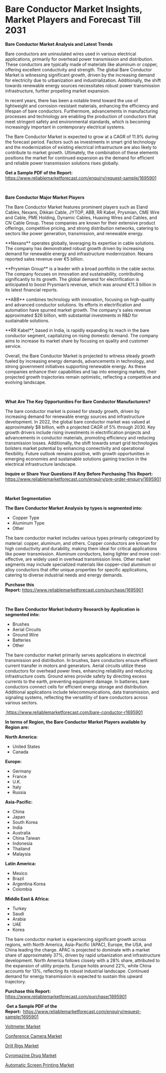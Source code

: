 <p><h1>Bare Conductor Market Insights, Market Players and Forecast Till 2031</h1></p><p><strong>Bare Conductor Market Analysis and Latest Trends</strong></p>
<p><p>Bare conductors are uninsulated wires used in various electrical applications, primarily for overhead power transmission and distribution. These conductors are typically made of materials like aluminum or copper, offering excellent conductivity and strength. The global Bare Conductor Market is witnessing significant growth, driven by the increasing demand for electricity due to urbanization and industrialization. Additionally, the shift towards renewable energy sources necessitates robust power transmission infrastructure, further propelling market expansion.</p><p>In recent years, there has been a notable trend toward the use of lightweight and corrosion-resistant materials, enhancing the efficiency and lifespan of bare conductors. Furthermore, advancements in manufacturing processes and technology are enabling the production of conductors that meet stringent safety and environmental standards, which is becoming increasingly important in contemporary electrical systems.</p><p>The Bare Conductor Market is expected to grow at a CAGR of 11.9% during the forecast period. Factors such as investments in smart grid technology and the modernization of existing electrical infrastructure are also likely to contribute to market growth. Ultimately, the combination of these elements positions the market for continued expansion as the demand for efficient and reliable power transmission solutions rises globally.</p></p>
<p><strong>Get a Sample PDF of the Report:&nbsp;</strong> <a href="https://www.reliablemarketforecast.com/enquiry/request-sample/1695901?utm_campaign=1169&utm_medium=2&utm_source=Github&utm_content=ia&utm_term=19102024&utm_id=bare-conductor">https://www.reliablemarketforecast.com/enquiry/request-sample/1695901</a></p>
<p>&nbsp;</p>
<p><strong>Bare Conductor Major Market Players</strong></p>
<p><p>The Bare Conductor Market features prominent players such as Eland Cables, Nexans, Dikkan Cable, JYTOP, ABB, RR Kabel, Prysmian, CME Wire and Cable, PME Holding, Dynamic Cables, Huaxing Wires and Cables, and CN Cable Group. These companies are known for their extensive product offerings, competitive pricing, and strong distribution networks, catering to sectors like power generation, transmission, and renewable energy.</p><p>**Nexans** operates globally, leveraging its expertise in cable solutions. The company has demonstrated robust growth driven by increasing demand for renewable energy and infrastructure modernization. Nexans reported sales revenue over €5 billion.</p><p>**Prysmian Group** is a leader with a broad portfolio in the cable sector. The company focuses on innovation and sustainability, contributing significantly to its growth. The global demand for electrification is anticipated to boost Prysmian’s revenue, which was around €11.3 billion in its latest financial reports.</p><p>**ABB** combines technology with innovation, focusing on high-quality and advanced conductor solutions. Its efforts in electrification and automation have spurred market growth. The company's sales revenue approximated $26 billion, with substantial investments in R&D for sustainable solutions.</p><p>**RR Kabel**, based in India, is rapidly expanding its reach in the bare conductor segment, capitalizing on rising domestic demand. The company aims to increase its market share by focusing on quality and customer service.</p><p>Overall, the Bare Conductor Market is projected to witness steady growth fueled by increasing energy demands, advancements in technology, and strong government initiatives supporting renewable energy. As these companies enhance their capabilities and tap into emerging markets, their projected growth trajectories remain optimistic, reflecting a competitive and evolving landscape.</p></p>
<p>&nbsp;</p>
<p><strong>What Are The Key Opportunities For Bare Conductor Manufacturers?</strong></p>
<p><p>The bare conductor market is poised for steady growth, driven by increasing demand for renewable energy sources and infrastructure development. In 2022, the global bare conductor market was valued at approximately $8 billion, with a projected CAGR of 5% through 2030. Key growth drivers include rising investments in electrification projects and advancements in conductor materials, promoting efficiency and reducing transmission losses. Additionally, the shift towards smart grid technologies bolsters market potential by enhancing connectivity and operational flexibility. Future outlook remains positive, with growth opportunities in emerging economies and sustainable solutions gaining traction in the electrical infrastructure landscape.</p></p>
<p><strong>Inquire or Share Your Questions If Any Before Purchasing This Report:</strong> <a href="https://www.reliablemarketforecast.com/enquiry/pre-order-enquiry/1695901?utm_campaign=1169&utm_medium=2&utm_source=Github&utm_content=ia&utm_term=19102024&utm_id=bare-conductor">https://www.reliablemarketforecast.com/enquiry/pre-order-enquiry/1695901</a></p>
<p>&nbsp;</p>
<p><strong>Market Segmentation</strong></p>
<p><strong>The Bare Conductor Market Analysis by types is segmented into:</strong></p>
<p><ul><li>Copper Type</li><li>Aluminum Type</li><li>Other</li></ul></p>
<p><p>The bare conductor market includes various types primarily categorized by material: copper, aluminum, and others. Copper conductors are known for high conductivity and durability, making them ideal for critical applications like power transmission. Aluminum conductors, being lighter and more cost-effective, are widely used in overhead transmission lines. Other market segments may include specialized materials like copper-clad aluminum or alloy conductors that offer unique properties for specific applications, catering to diverse industrial needs and energy demands.</p></p>
<p><strong>Purchase this Report:&nbsp;</strong><a href="https://www.reliablemarketforecast.com/purchase/1695901?utm_campaign=1169&utm_medium=2&utm_source=Github&utm_content=ia&utm_term=19102024&utm_id=bare-conductor">https://www.reliablemarketforecast.com/purchase/1695901</a></p>
<p>&nbsp;</p>
<p><strong>The Bare Conductor Market Industry Research by Application is segmented into:</strong></p>
<p><ul><li>Brushes</li><li>Aerial Circuits</li><li>Ground Wire</li><li>Batteries</li><li>Other</li></ul></p>
<p><p>The bare conductor market primarily serves applications in electrical transmission and distribution. In brushes, bare conductors ensure efficient current transfer in motors and generators. Aerial circuits utilize these conductors for overhead power lines, enhancing reliability and reducing infrastructure costs. Ground wires provide safety by directing excess currents to the earth, preventing equipment damage. In batteries, bare conductors connect cells for efficient energy storage and distribution. Additional applications include telecommunications, data transmission, and signaling systems, reflecting the versatility of bare conductors across various sectors.</p></p>
<p><a href="https://www.reliablemarketforecast.com/bare-conductor-r1695901?utm_campaign=1169&utm_medium=2&utm_source=Github&utm_content=ia&utm_term=19102024&utm_id=bare-conductor">&nbsp;https://www.reliablemarketforecast.com/bare-conductor-r1695901</a></p>
<p><strong>In terms of Region, the Bare Conductor Market Players available by Region are:</strong></p>
<p>
    <p> <strong> North America: </strong>
        <ul>
            <li>United States</li>
            <li>Canada</li>
        </ul>
        </p> 
    <p> <strong> Europe: </strong>
        <ul>
            <li>Germany</li>
            <li>France</li>
            <li>U.K.</li>
            <li>Italy</li>
            <li>Russia</li>
        </ul>
        </p> 
    <p> <strong> Asia-Pacific: </strong>
        <ul>
            <li>China</li>
            <li>Japan</li>
            <li>South Korea</li>
            <li>India</li>
            <li>Australia</li>
            <li>China Taiwan</li>
            <li>Indonesia</li>
            <li>Thailand</li>
            <li>Malaysia</li>
        </ul>
        </p> 
    <p> <strong> Latin America: </strong>
        <ul>
            <li>Mexico</li>
            <li>Brazil</li>
            <li>Argentina Korea</li>
            <li>Colombia</li>
        </ul>
        </p> 
    <p> <strong> Middle East & Africa: </strong>
        <ul>
            <li>Turkey</li>
            <li>Saudi</li>
            <li>Arabia</li>
            <li>UAE</li>
            <li>Korea</li>
        </ul>
    </p>
    </p>
<p><p>The bare conductor market is experiencing significant growth across regions, with North America, Asia-Pacific (APAC), Europe, the USA, and China leading the charge. APAC is projected to dominate with a market share of approximately 37%, driven by rapid urbanization and infrastructure development. North America follows closely with a 28% share, attributed to the expansion of utility projects. Europe holds around 22%, while China accounts for 13%, reflecting its robust industrial landscape. Continued demand for energy transmission is expected to sustain this upward trajectory.</p></p>
<p><strong>Purchase this Report: </strong><a href="https://www.reliablemarketforecast.com/purchase/1695901?utm_campaign=1169&utm_medium=2&utm_source=Github&utm_content=ia&utm_term=19102024&utm_id=bare-conductor">https://www.reliablemarketforecast.com/purchase/1695901</a></p>
<p>&nbsp;<strong>Get a Sample PDF of the Report:&nbsp;&nbsp;</strong><a href="https://www.reliablemarketforecast.com/enquiry/request-sample/1695901?utm_campaign=1169&utm_medium=2&utm_source=Github&utm_content=ia&utm_term=19102024&utm_id=bare-conductor">https://www.reliablemarketforecast.com/enquiry/request-sample/1695901</a></p>
<p><strong></strong></p>
<p><p><a href="https://issuu.com/reportprime-2/docs/voltmeter-market-size-2030.pptx_02922d323f13de?utm_campaign=1169&utm_medium=2&utm_source=Github&utm_content=ia&utm_term=19102024&utm_id=bare-conductor">Voltmeter Market</a></p><p><a href="https://issuu.com/reportprime-2/docs/conference-camera-market-size-2030._161ac978c644ef?utm_campaign=1169&utm_medium=2&utm_source=Github&utm_content=ia&utm_term=19102024&utm_id=bare-conductor">Conference Camera Market</a></p><p><a href="https://www.linkedin.com/pulse/drill-rigs-market-transformation-comparative-analysis-h5eec?utm_campaign=1169&utm_medium=2&utm_source=Github&utm_content=ia&utm_term=19102024&utm_id=bare-conductor">Drill Rigs Market</a></p><p><a href="https://github.com/nenitafam9o0/Market-Research-Report-List-1/blob/main/cyromazine-drug-market.md?utm_campaign=1169&utm_medium=2&utm_source=Github&utm_content=ia&utm_term=19102024&utm_id=bare-conductor">Cyromazine Drug Market</a></p><p><a href="https://www.linkedin.com/pulse/automatic-screen-printing-market-evolution-regional-xo90c?utm_campaign=1169&utm_medium=2&utm_source=Github&utm_content=ia&utm_term=19102024&utm_id=bare-conductor">Automatic Screen Printing Market</a></p></p>